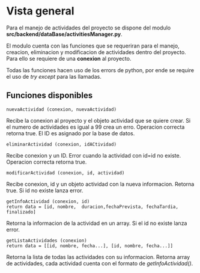 # Vista general
Para el manejo de actividades del proyecto se dispone del modulo __src/backend/dataBase/activitiesManager.py__.

El modulo cuenta con las funciones que se requeriran para el manejo, creacion, eliminacion y modificacion de actividades dentro del proyecto. Para ello se requiere de una __conexion__ al proyecto.

Todas las funciones hacen uso de los errors de python, por ende se require el uso de _try except_ para las llamadas.

## Funciones disponibles

	nuevaActividad (conexion, nuevaActividad)
Recibe la conexion al proyecto y el objeto actividad que se quiere crear. Si el numero de actividades es igual a 99 crea un erro. Operacion correcta retorna true.
El ID es asignado por la base de datos.

	eliminarActividad (conexion, idACtividad)
Recibe conexion y un ID. Error cuando la actividad con id=id no existe. Operacion correcta retorna true.

	modificarActividad (conexion, id, actividad)
Recibe conexion, id y un objeto actividad con la nueva informacion. Retorna true. Si id no existe lanza error.

	getInfoActividad (conexion, id)
	return data = [id, nombre,  duracion,fechaPrevista, fechaTardia, finalizado]
Retorna la informacion de la actividad en un array. Si el id no existe lanza error.

	getListaActividades (conexion)
	return data = [[id, nombre, fecha...], [id, nombre, fecha...]]
Retorna la lista de todas las actividades con su informacion. Retorna array de actividades, cada actividad cuenta con el formato de _getInfoActividad()_. 
